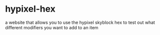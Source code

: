 # hypixel-hex
a website that allows you to use the hypixel skyblock hex to test out what different modifiers you want to add to an item
